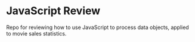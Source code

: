 # JavaScript Review

Repo for reviewing how to use JavaScript to process data objects, applied to movie sales statistics.